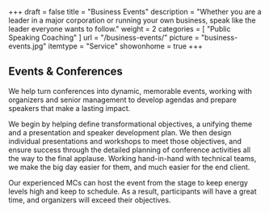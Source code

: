 +++
draft 			= false
title 			= "Business Events"
description		= "Whether you are a leader in a major corporation or running your own business, speak like the leader everyone wants to follow."
weight			= 2
categories		= [ "Public Speaking Coaching" ]
url 				= "/business-events/"
picture			= "business-events.jpg"
itemtype		= "Service"
showonhome		= true
+++

## Events & Conferences

We help turn conferences into dynamic, memorable events, working with organizers and senior management to develop agendas and prepare speakers that make a lasting impact.

We begin by helping define transformational objectives, a unifying theme and a presentation and speaker development plan. We then design individual presentations and workshops to meet those objectives, and ensure success through the detailed planning of conference activities all the way to the final applause. Working hand-in-hand with technical teams, we make the big day easier for them, and much easier for the end client.

Our experienced MCs can host the event from the stage to keep energy levels high and keep to schedule. As a result, participants will have a great time, and organizers will exceed their objectives.
